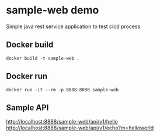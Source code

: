 # sample-web demo

Simple java rest service application to test cicd process

## Docker build

```shell
docker build -t sample-web .
```

## Docker run

```shell
docker run -it --rm -p 8888:8080 sample-web
```

## Sample API

<http://localhost:8888/sample-web/api/v1/hello>
<http://localhost:8888/sample-web/api/v1/echo?m=helloworld>